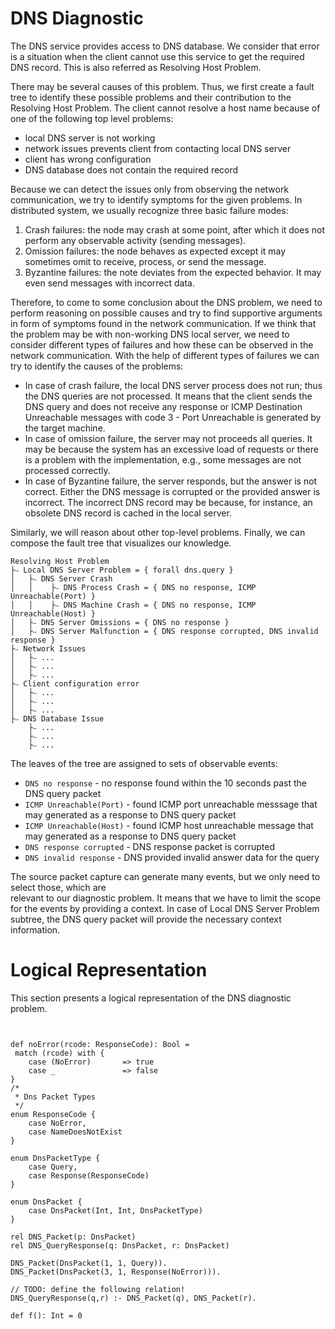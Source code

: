# DNS Diagnostic

The DNS service provides access to DNS database. We consider that error is a situation when the client cannot use this service to get the required DNS record. This is also referred as Resolving Host Problem.  

There may be several causes of this problem. Thus, we first create a fault tree to identify these possible problems and their contribution to the Resolving Host Problem. The client cannot resolve a host name because of one of the following top level problems:
* local DNS server is not working
* network issues prevents client from contacting local DNS server
* client has wrong configuration
* DNS database does not contain the required record

Because we can detect the issues only from observing the network communication, we try to identify symptoms for the 
given problems. In distributed system, we usually recognize three basic failure modes:
1. Crash failures: the node may crash at some point, after which it does not perform any observable activity (sending messages).
2. Omission failures: the node behaves as expected except it may sometimes omit to receive, process, or send the message.
3. Byzantine failures: the note deviates from the expected behavior. It may even send messages with incorrect data. 

Therefore, to come to some conclusion about the DNS problem, we need to perform reasoning on possible causes and try to find supportive arguments in form of symptoms found in the network communication. If we think that the problem may be with non-working DNS local server, we need to consider different types of failures and how these can be observed in the network communication. With the help of different types of failures we can try to identify the causes of the problems:
* In case of crash failure, the local DNS server process does not run; thus the DNS queries are not processed. It means that the client sends the DNS query and does not receive any response or ICMP Destination Unreachable messages with code 3 - Port Unreachable is generated by the target machine.
* In case of omission failure, the server may not proceeds all queries. It may be because the system has an excessive load of requests or there is a problem with the implementation, e.g., some messages are not processed correctly. 
* In case of Byzantine failure, the server responds, but the answer is not correct. Either the DNS message is corrupted or the provided answer is incorrect. The incorrect DNS record may be because, for instance, an obsolete DNS record is cached in the local server. 

Similarly, we will reason about other top-level problems. Finally, we can compose the fault tree that visualizes 
our knowledge.
```
Resolving Host Problem
├⎯ Local DNS Server Problem = { forall dns.query } 
│   ├⎯ DNS Server Crash
│   │    ├⎯ DNS Process Crash = { DNS no response, ICMP Unreachable(Port) }
│   │    ├⎯ DNS Machine Crash = { DNS no response, ICMP Unreachable(Host) }
│   ├⎯ DNS Server Omissions = { DNS no response }
│   ├⎯ DNS Server Malfunction = { DNS response corrupted, DNS invalid response }
├⎯ Network Issues
│   ├⎯ ...
│   ├⎯ ...
│   ├⎯ ...
├⎯ Client configuration error
│   ├⎯ ...
│   ├⎯ ...
│   ├⎯ ...
├⎯ DNS Database Issue
    ├⎯ ...
    ├⎯ ...
    ├⎯ ...
```
The leaves of the tree are assigned to sets of observable events: 
* `DNS no response` - no response found within the 10 seconds past the DNS query packet 
* `ICMP Unreachable(Port)` - found ICMP port unreachable messsage that may generated as a response to DNS query packet
* `ICMP Unreachable(Host)` - found ICMP host unreachable message that may generated as a response to DNS query packet
* `DNS response corrupted` - DNS response packet is corrupted
* `DNS invalid response` - DNS provided invalid answer data for the query

The source packet capture can generate many events, but we only need to select those, which are  
relevant to our diagnostic problem. It means that we have to limit the scope for the events by providing a context. 
In case of Local DNS Server Problem subtree, the DNS query packet will provide the necessary context information. 

# Logical Representation
This section presents a logical representation of the DNS diagnostic problem.

```


def noError(rcode: ResponseCode): Bool =
 match (rcode) with {
    case (NoError)       => true
    case _               => false
}
/*
 * Dns Packet Types
 */
enum ResponseCode {
    case NoError, 
    case NameDoesNotExist
}

enum DnsPacketType {
    case Query,
    case Response(ResponseCode)
}

enum DnsPacket {
    case DnsPacket(Int, Int, DnsPacketType)
}

rel DNS_Packet(p: DnsPacket)
rel DNS_QueryResponse(q: DnsPacket, r: DnsPacket)

DNS_Packet(DnsPacket(1, 1, Query)).
DNS_Packet(DnsPacket(3, 1, Response(NoError))).

// TODO: define the following relation!
DNS_QueryResponse(q,r) :- DNS_Packet(q), DNS_Packet(r).

def f(): Int = 0


```